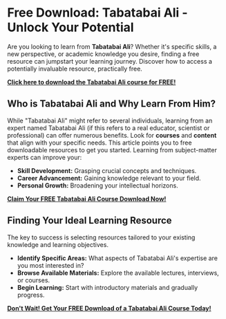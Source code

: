 # Free Download: Tabatabai Ali - Unlock Your Potential

Are you looking to learn from **Tabatabai Ali**? Whether it's specific skills, a new perspective, or academic knowledge you desire, finding a free resource can jumpstart your learning journey. Discover how to access a potentially invaluable resource, practically free.

[**Click here to download the Tabatabai Ali course for FREE!**](https://udemywork.com/tabatabai-ali)

## Who is Tabatabai Ali and Why Learn From Him?

While "Tabatabai Ali" might refer to several individuals, learning from an expert named Tabatabai Ali (if this refers to a real educator, scientist or professional) can offer numerous benefits. Look for **courses** and **content** that align with your specific needs. This article points you to free downloadable resources to get you started. Learning from subject-matter experts can improve your:

*   **Skill Development:** Grasping crucial concepts and techniques.
*   **Career Advancement:** Gaining knowledge relevant to your field.
*   **Personal Growth:** Broadening your intellectual horizons.

[**Claim Your FREE Tabatabai Ali Course Download Now!**](https://udemywork.com/tabatabai-ali)

## Finding Your Ideal Learning Resource

The key to success is selecting resources tailored to your existing knowledge and learning objectives.

*   **Identify Specific Areas:** What aspects of Tabatabai Ali's expertise are you most interested in?
*   **Browse Available Materials:** Explore the available lectures, interviews, or courses.
*   **Begin Learning:** Start with introductory materials and gradually progress.

[**Don't Wait! Get Your FREE Download of a Tabatabai Ali Course Today!**](https://udemywork.com/tabatabai-ali)
